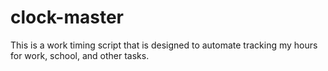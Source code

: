 # clock-master
This is a work timing script that is designed to automate tracking my hours for work, school, and other tasks.
